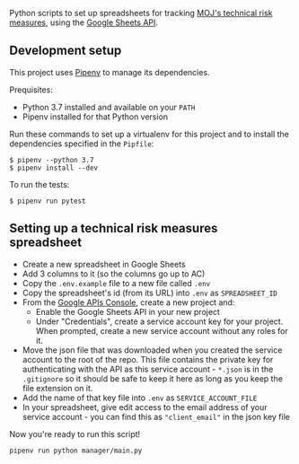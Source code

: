Python scripts to set up spreadsheets for tracking [MOJ's technical risk
measures](https://github.com/ministryofjustice/technical-risk-measures), using the [Google Sheets API](https://developers.google.com/sheets/api/).

## Development setup

This project uses [Pipenv](https://docs.pipenv.org/en/latest/basics/) to manage
its dependencies.

Prequisites:

- Python 3.7 installed and available on your `PATH`
- Pipenv installed for that Python version

Run these commands to set up a virtualenv for this project and to install the
dependencies specified in the `Pipfile`:

```
$ pipenv --python 3.7
$ pipenv install --dev
```

To run the tests:

```
$ pipenv run pytest
```

## Setting up a technical risk measures spreadsheet

- Create a new spreadsheet in Google Sheets
- Add 3 columns to it (so the columns go up to AC)
- Copy the `.env.example` file to a new file called `.env`
- Copy the spreadsheet's id (from its URL) into `.env` as `SPREADSHEET_ID`
- From the [Google APIs Console](https://console.developers.google.com/apis/dashboard),
create a new project and:
    - Enable the Google Sheets API in your new project
    - Under "Credentials", create a service account key for your project. When
prompted, create a new service account without any roles for it.
- Move the json file that was downloaded when you created the service account
to the root of the repo. This file contains the private key for authenticating
with the API as this service account - `*.json` is in the `.gitignore` so it
should be safe to keep it here as long as you keep the file extension on it.
- Add the name of that key file into `.env` as `SERVICE_ACCOUNT_FILE`
- In your spreadsheet, give edit access to the email address of your service
account - you can find this as `"client_email"` in the json key file

Now you're ready to run this script!

```
pipenv run python manager/main.py
```
